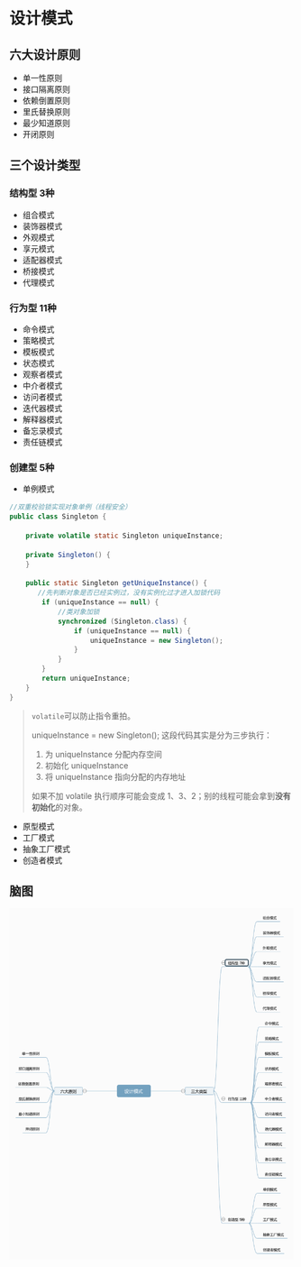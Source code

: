 # 设计模式

## 六大设计原则

- 单一性原则
- 接口隔离原则
- 依赖倒置原则
- 里氏替换原则
- 最少知道原则
- 开闭原则

## 三个设计类型

### 结构型 3种

- 组合模式
- 装饰器模式
- 外观模式
- 享元模式
- 适配器模式
- 桥接模式
- 代理模式

### 行为型 11种

- 命令模式
- 策略模式
- 模板模式
- 状态模式
- 观察者模式
- 中介者模式
- 访问者模式
- 迭代器模式
- 解释器模式
- 备忘录模式
- 责任链模式

### 创建型 5种

- 单例模式

```java
//双重校验锁实现对象单例（线程安全）
public class Singleton {

    private volatile static Singleton uniqueInstance;

    private Singleton() {
    }

    public static Singleton getUniqueInstance() {
       //先判断对象是否已经实例过，没有实例化过才进入加锁代码
        if (uniqueInstance == null) {
            //类对象加锁
            synchronized (Singleton.class) {
                if (uniqueInstance == null) {
                    uniqueInstance = new Singleton();
                }
            }
        }
        return uniqueInstance;
    }
}
```
> `volatile`可以防止指令重拍。
>
> uniqueInstance = new Singleton(); 这段代码其实是分为三步执行：
>
> 1. 为 uniqueInstance 分配内存空间
> 2. 初始化 uniqueInstance
> 3. 将 uniqueInstance 指向分配的内存地址
> 
> 如果不加 volatile 执行顺序可能会变成 1、3、2；别的线程可能会拿到**没有初始化**的对象。

- 原型模式
- 工厂模式
- 抽象工厂模式
- 创造者模式


## 脑图
![avatar](../screenshots/基础篇/设计模式/设计模式.png)
